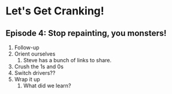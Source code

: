 # Let's Get Cranking!
## Episode 4: Stop repainting, you monsters!

1. Follow-up
2. Orient ourselves
   1. Steve has a bunch of links to share.
3. Crush the 1s and 0s
4. Switch drivers??
5. Wrap it up
   1. What did we learn?
